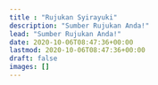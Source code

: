 ```yaml
---
title : "Rujukan Syirayuki"
description: "Sumber Rujukan Anda!"
lead: "Sumber Rujukan Anda!"
date: 2020-10-06T08:47:36+00:00
lastmod: 2020-10-06T08:47:36+00:00
draft: false
images: []
---
```



